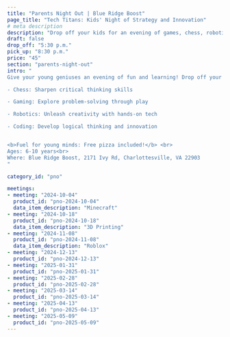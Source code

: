 ```yaml
---
title: "Parents Night Out | Blue Ridge Boost"
page_title: "Tech Titans: Kids' Night of Strategy and Innovation"
# meta description
description: "Drop off your kids for an evening of games, chess, robotics, and coding."
draft: false
drop_off: "5:30 p.m."
pick_up: "8:30 p.m."
price: "45"
section: "parents-night-out"
intro: "
Give your young geniuses an evening of fun and learning! Drop off your kids ages 6 to 10 for an exciting adventure in :

- Chess: Sharpen critical thinking skills

- Gaming: Explore problem-solving through play

- Robotics: Unleash creativity with hands-on tech

- Coding: Develop logical thinking and innovation


<b>Fuel for young minds: Free pizza included!</b> <br>
Ages: 6-10 years<br>
Where: Blue Ridge Boost, 2171 Ivy Rd, Charlottesville, VA 22903
"

category_id: "pno"

meetings: 
- meeting: "2024-10-04"
  product_id: "pno-2024-10-04"
  data_item_description: "Minecraft"
- meeting: "2024-10-18"
  product_id: "pno-2024-10-18"
  data_item_description: "3D Printing"
- meeting: "2024-11-08"
  product_id: "pno-2024-11-08"
  data_item_description: "Roblox"
- meeting: "2024-12-13"
  product_id: "pno-2024-12-13"
- meeting: "2025-01-31"
  product_id: "pno-2025-01-31"
- meeting: "2025-02-28"
  product_id: "pno-2025-02-28"
- meeting: "2025-03-14"
  product_id: "pno-2025-03-14"
- meeting: "2025-04-13"
  product_id: "pno-2025-04-13"
- meeting: "2025-05-09"
  product_id: "pno-2025-05-09"
---
```












